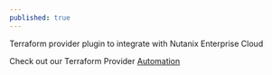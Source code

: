 ```yaml
---
published: true
---
```

Terraform provider plugin to integrate with Nutanix Enterprise Cloud


Check out our Terraform Provider
[Automation](https://github.com/nutanix/terraform-provider-nutanix)
